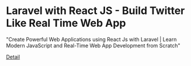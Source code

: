 # Laravel with React JS - Build Twitter Like Real Time Web App

"Create Powerful Web Applications using React Js with Laravel | Learn Modern JavaScript and Real-Time Web App Development from Scratch" 

[Detail](https://eduitfree.com/courses/laravel-with-react-js-build-twitter-like-real-time-web-app)